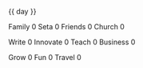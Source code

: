 {{ day }}




Family 0
Seta 0
Friends 0
Church 0

Write 0
Innovate 0
Teach 0
Business 0

Grow 0
Fun 0
Travel 0